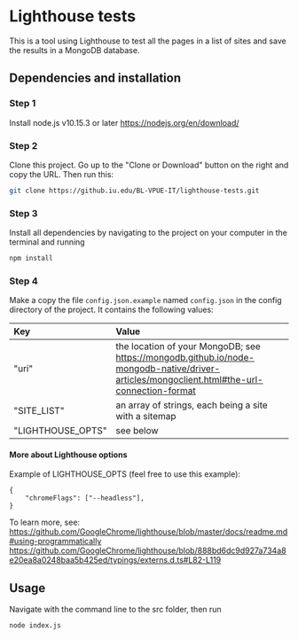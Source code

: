 # Lighthouse tests

This is a tool using Lighthouse to test all the pages in a list of sites and save the results in a MongoDB database.

## Dependencies and installation

### Step 1
Install node.js v10.15.3 or later https://nodejs.org/en/download/

### Step 2
Clone this project. Go up to the "Clone or Download" button on the right and copy the URL. Then run this:
```bash
git clone https://github.iu.edu/BL-VPUE-IT/lighthouse-tests.git
```

### Step 3
Install all dependencies by navigating to the project on your computer in the terminal and running
```bash
npm install
```

### Step 4
Make a copy the file `config.json.example` named `config.json` in the config directory of the project.
It contains the following values:

| Key | Value |
| :--- | :------ |
| "uri"             | the location of your MongoDB; see https://mongodb.github.io/node-mongodb-native/driver-articles/mongoclient.html#the-url-connection-format |
| "SITE_LIST"       | an array of strings, each being a site with a sitemap      |
| "LIGHTHOUSE_OPTS" | see below                                                  |

#### More about Lighthouse options
Example of LIGHTHOUSE_OPTS (feel free to use this example):

    {
        "chromeFlags": ["--headless"],
    }

To learn more, see:
https://github.com/GoogleChrome/lighthouse/blob/master/docs/readme.md#using-programmatically</br>
https://github.com/GoogleChrome/lighthouse/blob/888bd6dc9d927a734a8e20ea8a0248baa5b425ed/typings/externs.d.ts#L82-L119

## Usage
Navigate with the command line to the src folder, then run
```bash
node index.js
```